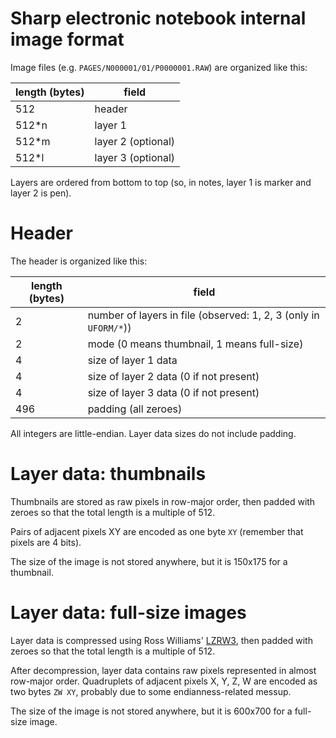 # Sharp electronic notebook internal image format

Image files (e.g. `PAGES/N000001/01/P0000001.RAW`) are organized like this:

| length (bytes) | field |
| -------------- | ----- |
| 512   | header             |
| 512*n | layer 1            |
| 512*m | layer 2 (optional) |
| 512*l | layer 3 (optional) |

Layers are ordered from bottom to top (so, in notes, layer 1 is marker and layer 2 is pen).

# Header

The header is organized like this:

| length (bytes) | field |
| -------------- | ----- |
| 2 | number of layers in file (observed: 1, 2, 3 (only in `UFORM/*`)) |
| 2 | mode (0 means thumbnail, 1 means full-size) |
| 4 | size of layer 1 data |
| 4 | size of layer 2 data (0 if not present) |
| 4 | size of layer 3 data (0 if not present) |
| 496 | padding (all zeroes) |

All integers are little-endian. Layer data sizes do not include padding.

# Layer data: thumbnails

Thumbnails are stored as raw pixels in row-major order, then padded with zeroes so that the total length is a multiple of 512.

Pairs of adjacent pixels XY are encoded as one byte `XY` (remember that pixels are 4 bits).

The size of the image is not stored anywhere, but it is 150x175 for a thumbnail.

# Layer data: full-size images

Layer data is compressed using Ross Williams' [LZRW3](https://web.archive.org/web/20170331101417/http://www.ross.net/compression/lzrw3.html), then padded with zeroes so that the total length is a multiple of 512.

After decompression, layer data contains raw pixels represented in almost row-major order. Quadruplets of adjacent pixels X, Y, Z, W are encoded as two bytes `ZW XY`, probably due to some endianness-related messup.

The size of the image is not stored anywhere, but it is 600x700 for a full-size image.
